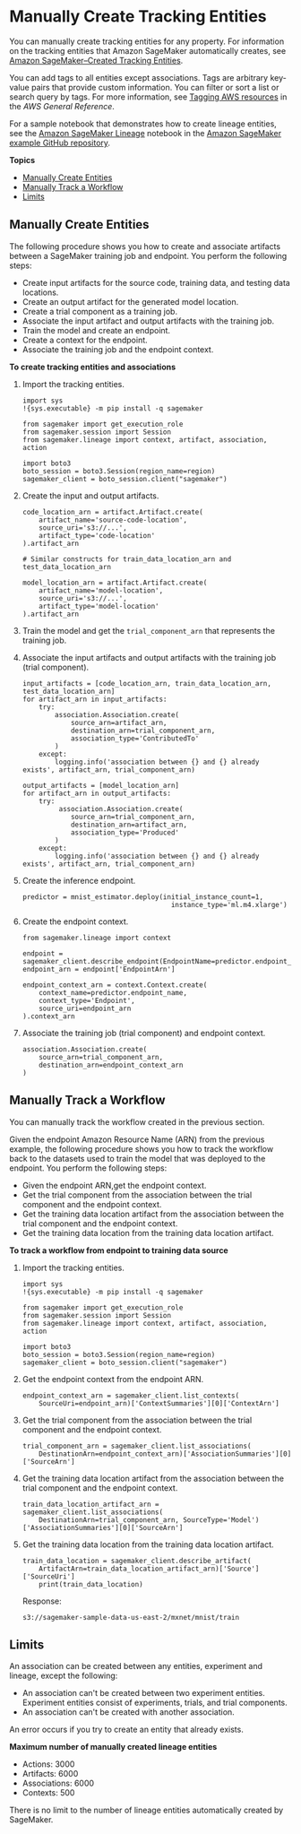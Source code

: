 # Manually Create Tracking Entities<a name="lineage-tracking-manual-creation"></a>

You can manually create tracking entities for any property\. For information on the tracking entities that Amazon SageMaker automatically creates, see [Amazon SageMaker–Created Tracking Entities](lineage-tracking-auto-creation.md)\.

You can add tags to all entities except associations\. Tags are arbitrary key\-value pairs that provide custom information\. You can filter or sort a list or search query by tags\. For more information, see [Tagging AWS resources](https://docs.aws.amazon.com/general/latest/gr/aws_tagging.html) in the *AWS General Reference*\.

For a sample notebook that demonstrates how to create lineage entities, see the [Amazon SageMaker Lineage](https://github.com/aws/amazon-sagemaker-examples/tree/master/sagemaker-lineage) notebook in the [Amazon SageMaker example GitHub repository](https://github.com/awslabs/amazon-sagemaker-examples)\.

**Topics**
+ [Manually Create Entities](#lineage-tracking-manual-create)
+ [Manually Track a Workflow](#lineage-tracking-manual-track)
+ [Limits](#lineage-tracking-manual-track-limits)

## Manually Create Entities<a name="lineage-tracking-manual-create"></a>

The following procedure shows you how to create and associate artifacts between a SageMaker training job and endpoint\. You perform the following steps:
+ Create input artifacts for the source code, training data, and testing data locations\.
+ Create an output artifact for the generated model location\.
+ Create a trial component as a training job\.
+ Associate the input artifact and output artifacts with the training job\.
+ Train the model and create an endpoint\.
+ Create a context for the endpoint\.
+ Associate the training job and the endpoint context\.

**To create tracking entities and associations**

1. Import the tracking entities\.

   ```
   import sys
   !{sys.executable} -m pip install -q sagemaker
   
   from sagemaker import get_execution_role
   from sagemaker.session import Session
   from sagemaker.lineage import context, artifact, association, action
   
   import boto3
   boto_session = boto3.Session(region_name=region)
   sagemaker_client = boto_session.client("sagemaker")
   ```

1. Create the input and output artifacts\.

   ```
   code_location_arn = artifact.Artifact.create(
       artifact_name='source-code-location',
       source_uri='s3://...',
       artifact_type='code-location'
   ).artifact_arn
   
   # Similar constructs for train_data_location_arn and test_data_location_arn
   
   model_location_arn = artifact.Artifact.create(
       artifact_name='model-location',
       source_uri='s3://...',
       artifact_type='model-location'
   ).artifact_arn
   ```

1. Train the model and get the `trial_component_arn` that represents the training job\.

1. Associate the input artifacts and output artifacts with the training job \(trial component\)\.

   ```
   input_artifacts = [code_location_arn, train_data_location_arn, test_data_location_arn]
   for artifact_arn in input_artifacts:
       try:
           association.Association.create(
               source_arn=artifact_arn,
               destination_arn=trial_component_arn,
               association_type='ContributedTo'
           )
       except:
           logging.info('association between {} and {} already exists', artifact_arn, trial_component_arn)
   
   output_artifacts = [model_location_arn]
   for artifact_arn in output_artifacts:
       try:
            association.Association.create(
               source_arn=trial_component_arn,
               destination_arn=artifact_arn,
               association_type='Produced'
           )
       except:
           logging.info('association between {} and {} already exists', artifact_arn, trial_component_arn)
   ```

1. Create the inference endpoint\.

   ```
   predictor = mnist_estimator.deploy(initial_instance_count=1,
                                        instance_type='ml.m4.xlarge')
   ```

1. Create the endpoint context\.

   ```
   from sagemaker.lineage import context
   
   endpoint = sagemaker_client.describe_endpoint(EndpointName=predictor.endpoint_name)
   endpoint_arn = endpoint['EndpointArn']
   
   endpoint_context_arn = context.Context.create(
       context_name=predictor.endpoint_name,
       context_type='Endpoint',
       source_uri=endpoint_arn
   ).context_arn
   ```

1. Associate the training job \(trial component\) and endpoint context\.

   ```
   association.Association.create(
       source_arn=trial_component_arn,
       destination_arn=endpoint_context_arn
   )
   ```

## Manually Track a Workflow<a name="lineage-tracking-manual-track"></a>

You can manually track the workflow created in the previous section\.

Given the endpoint Amazon Resource Name \(ARN\) from the previous example, the following procedure shows you how to track the workflow back to the datasets used to train the model that was deployed to the endpoint\. You perform the following steps:
+ Given the endpoint ARN,get the endpoint context\.
+ Get the trial component from the association between the trial component and the endpoint context\.
+ Get the training data location artifact from the association between the trial component and the endpoint context\.
+ Get the training data location from the training data location artifact\.

**To track a workflow from endpoint to training data source**

1. Import the tracking entities\.

   ```
   import sys
   !{sys.executable} -m pip install -q sagemaker
   
   from sagemaker import get_execution_role
   from sagemaker.session import Session
   from sagemaker.lineage import context, artifact, association, action
   
   import boto3
   boto_session = boto3.Session(region_name=region)
   sagemaker_client = boto_session.client("sagemaker")
   ```

1. Get the endpoint context from the endpoint ARN\.

   ```
   endpoint_context_arn = sagemaker_client.list_contexts(
       SourceUri=endpoint_arn)['ContextSummaries'][0]['ContextArn']
   ```

1. Get the trial component from the association between the trial component and the endpoint context\.

   ```
   trial_component_arn = sagemaker_client.list_associations(
       DestinationArn=endpoint_context_arn)['AssociationSummaries'][0]['SourceArn']
   ```

1. Get the training data location artifact from the association between the trial component and the endpoint context\.

   ```
   train_data_location_artifact_arn = sagemaker_client.list_associations(
       DestinationArn=trial_component_arn, SourceType='Model')['AssociationSummaries'][0]['SourceArn']
   ```

1. Get the training data location from the training data location artifact\.

   ```
   train_data_location = sagemaker_client.describe_artifact(
       ArtifactArn=train_data_location_artifact_arn)['Source']['SourceUri']
       print(train_data_location)
   ```

   Response:

   ```
   s3://sagemaker-sample-data-us-east-2/mxnet/mnist/train
   ```

## Limits<a name="lineage-tracking-manual-track-limits"></a>

An association can be created between any entities, experiment and lineage, except the following:
+ An association can't be created between two experiment entities\. Experiment entities consist of experiments, trials, and trial components\.
+ An association can't be created with another association\.

An error occurs if you try to create an entity that already exists\.

**Maximum number of manually created lineage entities**
+ Actions: 3000
+ Artifacts: 6000
+ Associations: 6000
+ Contexts: 500

There is no limit to the number of lineage entities automatically created by SageMaker\.